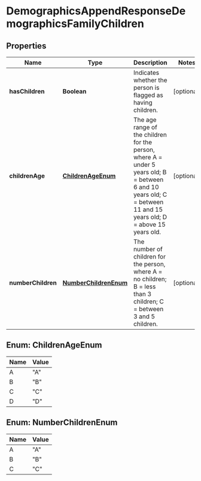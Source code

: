 

# DemographicsAppendResponseDemographicsFamilyChildren


## Properties

Name | Type | Description | Notes
------------ | ------------- | ------------- | -------------
**hasChildren** | **Boolean** | Indicates whether the person is flagged as having children. |  [optional]
**childrenAge** | [**ChildrenAgeEnum**](#ChildrenAgeEnum) | The age range of the children for the person, where A &#x3D; under 5 years old; B &#x3D; between 6 and 10 years old; C &#x3D; between 11 and 15 years old; D &#x3D; above 15 years old. |  [optional]
**numberChildren** | [**NumberChildrenEnum**](#NumberChildrenEnum) | The number of children for the person, where A &#x3D; no children; B &#x3D; less than 3 children; C &#x3D; between 3 and 5 children. |  [optional]



## Enum: ChildrenAgeEnum

Name | Value
---- | -----
A | &quot;A&quot;
B | &quot;B&quot;
C | &quot;C&quot;
D | &quot;D&quot;



## Enum: NumberChildrenEnum

Name | Value
---- | -----
A | &quot;A&quot;
B | &quot;B&quot;
C | &quot;C&quot;



